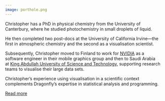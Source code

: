 ```yaml
---
image: porthole.png
---
```



Christopher has a PhD in physical chemistry from the University of
Canterbury, where he studied photochemistry in small droplets of liquid.

He
then completed two post-docs at the University of California Irvine—the
first in atmospheric chemistry and the second as a visualisation scientist.

Subsequently, Christopher moved to Finland to work for
[NVIDIA](http://www.nvidia.com/content/global/global.php) as a software
engineer in their mobile graphics group and then to Saudi Arabia at [King
Abdullah University of Science and Technology](http://www.kaust.edu.sa/),
supporting research teams to visualise their large data sets.

Christopher’s experience using visualisation in a scientific context
complements Dragonfly’s expertise in statistical analysis and programming.

[Read more](/people/knox-christopher.html)


